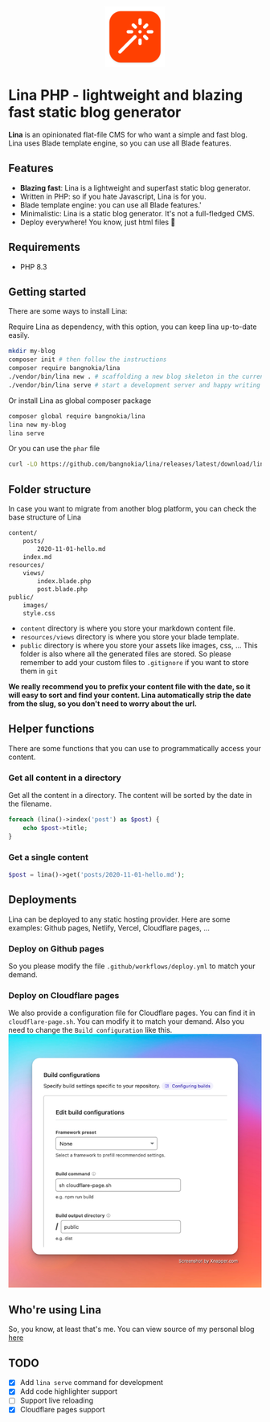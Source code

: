 <img src="icon.png" width="120" height="120" alt="lina's logo" style="margin: 0 auto; display: block">

# Lina PHP - lightweight and blazing fast static blog generator

**Lina** is an opinionated flat-file CMS for who want a simple and fast blog. Lina uses Blade template engine, so you
can use all Blade features.

## Features

- **Blazing fast**: Lina is a lightweight and superfast static blog generator.
- Written in PHP: so if you hate Javascript, Lina is for you.
- Blade template engine: you can use all Blade features.'
- Minimalistic: Lina is a static blog generator. It's not a full-fledged CMS.
- Deploy everywhere! You know, just html files 🤣

## Requirements

- PHP 8.3

## Getting started

There are some ways to install Lina:

Require Lina as dependency, with this option, you can keep lina up-to-date easily.

```bash
mkdir my-blog
composer init # then follow the instructions
composer require bangnokia/lina
./vendor/bin/lina new . # scaffolding a new blog skeleton in the current directory
./vendor/bin/lina serve # start a development server and happy writing
```

Or install Lina as global composer package

```bash
composer global require bangnokia/lina
lina new my-blog
lina serve
```

Or you can use the `phar` file
```bash
curl -LO https://github.com/bangnokia/lina/releases/latest/download/lina.phar && chmod +x lina.phar
```

## Folder structure

In case you want to migrate from another blog platform, you can check the base structure of Lina

```
content/
    posts/
        2020-11-01-hello.md
    index.md
resources/
    views/
        index.blade.php
        post.blade.php
public/ 
    images/
    style.css
```

- `content` directory is where you store your markdown content file.
- `resources/views` directory is where you store your blade template.
- `public` directory is where you store your assets like images, css, ... This folder is also where all the generated
  files are stored. So please remember to add your custom files to `.gitignore` if you want to store them in `git`

**We really recommend you to prefix your content file with the date, so it will easy to sort and find your content. Lina
automatically strip the date from the slug, so you don't need to worry about the url.**

## Helper functions

There are some functions that you can use to programmatically access your content.

### Get all content in a directory

Get all the content in a directory. The content will be sorted by the date in the filename.

```php
foreach (lina()->index('post') as $post) {
    echo $post->title;
}
```

### Get a single content

```php
$post = lina()->get('posts/2020-11-01-hello.md');
```

## Deployments

Lina can be deployed to any static hosting provider. Here are some examples: Github pages, Netlify, Vercel, Cloudflare
pages, ...

### Deploy on Github pages

So you please modify the file `.github/workflows/deploy.yml` to match your demand.

### Deploy on Cloudflare pages

We also provide a configuration file for Cloudflare pages. You can find it in `cloudflare-page.sh`. You can modify it to
match your demand.
Also you need to change the `Build configuration` like this.
![Cloudflare deploy](cloudflare_config.png)

## Who're using Lina

So, you know, at least that's me. You can view source of my personal blog [here](https://github.com/bangnokia/daudau.cc)

## TODO

- [x] Add `lina serve` command for development
- [x] Add code highlighter support
- [ ] Support live reloading
- [x] Cloudflare pages support
